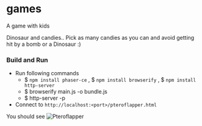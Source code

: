 # games
A game with kids

Dinosaur and candies.. Pick as many candies as you can and avoid getting hit by a bomb or a Dinosaur :) 

### Build and Run

* Run following commands 
  * $ `npm install phaser-ce` ,  $ `npm install browserify` , $ `npm install http-server`
  * $ browserify main.js -o bundle.js
  * $ http-server -p <port>
* Connect to `http://localhost:<port>/pteroflapper.html`

You should see
![Pteroflapper](https://user-images.githubusercontent.com/1742745/46913614-4f408180-cfc3-11e8-9895-f8b4b004db30.png)


